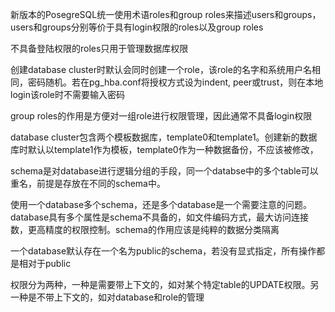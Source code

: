新版本的PosegreSQL统一使用术语roles和group roles来描述users和groups，users和groups分别等价于具有login权限的roles以及group roles

不具备登陆权限的roles只用于管理数据库权限

创建database cluster时默认会同时创建一个role，该role的名字和系统用户名相同，密码随机。若在pg_hba.conf将授权方式设为indent, peer或trust，则在本地login该role时不需要输入密码

group roles的作用是方便对一组role进行权限管理，因此通常不具备login权限

database cluster包含两个模板数据库，template0和template1。创建新的数据库时默认以template1作为模板，template0作为一种数据备份，不应该被修改，

schema是对database进行逻辑分组的手段，同一个databse中的多个table可以重名，前提是存放在不同的schema中。

使用一个database多个schema，还是多个database是一个需要注意的问题。database具有多个属性是schema不具备的，如文件编码方式，最大访问连接数，更高精度的权限控制。schema的作用应该是纯粹的数据分类隔离

一个database默认存在一个名为public的schema，若没有显式指定，所有操作都是相对于public

权限分为两种，一种是需要带上下文的，如对某个特定table的UPDATE权限。另一种是不带上下文的，如对database和role的管理

